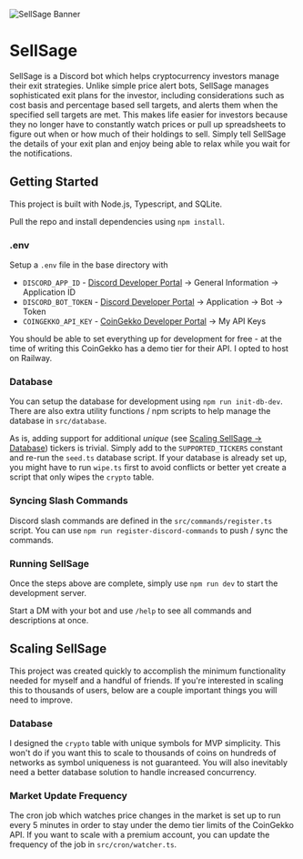 ![SellSage Banner](https://github.com/user-attachments/assets/a50cfc85-1fee-4692-8900-b8a08286db1c)

# SellSage

SellSage is a Discord bot which helps cryptocurrency investors manage their exit strategies. Unlike simple price alert bots, SellSage manages sophisticated exit plans for the investor, including considerations such as cost basis and percentage based sell targets, and alerts them when the specified sell targets are met. This makes life easier for investors because they no longer have to constantly watch prices or pull up spreadsheets to figure out when or how much of their holdings to sell. Simply tell SellSage the details of your exit plan and enjoy being able to relax while you wait for the notifications.

## Getting Started

This project is built with Node.js, Typescript, and SQLite.

Pull the repo and install dependencies using `npm install`.

### .env

Setup a `.env` file in the base directory with

- `DISCORD_APP_ID` - [Discord Developer Portal](https://discord.com/developers/applications) -> General Information -> Application ID
- `DISCORD_BOT_TOKEN` - [Discord Developer Portal](https://discord.com/developers/applications) -> Application -> Bot -> Token
- `COINGEKKO_API_KEY` - [CoinGekko Developer Portal](https://www.coingecko.com/en/developers/dashboard) -> My API Keys

You should be able to set everything up for development for free - at the time of writing this CoinGekko has a demo tier for their API.  I opted to host on Railway.

### Database

You can setup the database for development using `npm run init-db-dev`. There are also extra utility functions / npm scripts to help manage the database in `src/database`.

As is, adding support for additional _unique_ (see [Scaling SellSage -> Database](#database-1)) tickers is trivial. Simply add to the `SUPPORTED_TICKERS` constant and re-run the `seed.ts` database script. If your database is already set up, you might have to run `wipe.ts` first to avoid conflicts or better yet create a script that only wipes the `crypto` table.

### Syncing Slash Commands

Discord slash commands are defined in the `src/commands/register.ts` script. You can use `npm run register-discord-commands` to push / sync the commands.

### Running SellSage

Once the steps above are complete, simply use `npm run dev` to start the development server.

Start a DM with your bot and use `/help` to see all commands and descriptions at once.

## Scaling SellSage

This project was created quickly to accomplish the minimum functionality needed for myself and a handful of friends. If you're interested in scaling this to thousands of users, below are a couple important things you will need to improve.

### Database

I designed the `crypto` table with unique symbols for MVP simplicity. This won't do if you want this to scale to thousands of coins on hundreds of networks as symbol uniqueness is not guaranteed. You will also inevitably need a better database solution to handle increased concurrency.

### Market Update Frequency

The cron job which watches price changes in the market is set up to run every 5 minutes in order to stay under the demo tier limits of the CoinGekko API. If you want to scale with a premium account, you can update the frequency of the job in `src/cron/watcher.ts`.

